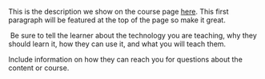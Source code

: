 This is the description we show on the course page [here](https://lab.github.com/AbdelazeemElhabyan/rnaseq-course). This first paragraph will be featured at the top of the page so make it great.
​

​
Be sure to tell the learner about the technology you are teaching, why they should learn it, how they can use it, and what you will teach them.
​


Include information on how they can reach you for questions about the content or course. 